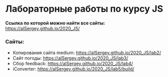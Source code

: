 # Лабораторные работы по курсу JS

**Ссылка по которой можно найти все сайты:** https://alSergey.github.io/2020_JS/

### Сайты:
- Копирования сайта medium: https://alSergey.github.io/2020_JS/lab2/
- Сайт погоды: https://alSergey.github.io/2020_JS/lab3/
- Сбор feedback: https://alSergey.github.io/2020_JS/lab4/
- iConverter: https://alSergey.github.io/2020_JS/lab5/build/
